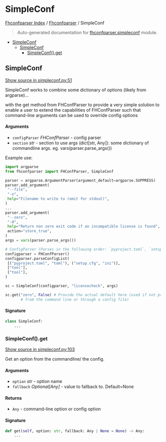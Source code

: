 # SimpleConf

[Fhconfparser Index](../README.md#fhconfparser-index) /
[Fhconfparser](./index.md#fhconfparser) /
SimpleConf

> Auto-generated documentation for [fhconfparser.simpleconf](../../../fhconfparser/simpleconf.py) module.

- [SimpleConf](#simpleconf)
  - [SimpleConf](#simpleconf-1)
    - [SimpleConf().get](#simpleconf()get)

## SimpleConf

[Show source in simpleconf.py:51](../../../fhconfparser/simpleconf.py#L51)

SimpleConf works to combine some dictionary of options (likely from argparse)...

with the get method from FHConfParser to provide a very simple solution to enable
a user to extend the capabilities of FHConfParser such that command-line arguments
can be used to override config options

#### Arguments

- `configParser` *FHConfParser* - config parser
- `section` *str* - section to use
args (dict[str, Any]): some dictionary of commandline args.
eg. vars(parser.parse_args())

Example use:

```python
import argparse
from fhconfparser import FHConfParser, SimpleConf

parser = argparse.ArgumentParser(argument_default=argparse.SUPPRESS)
parser.add_argument(
 "--file",
 "-o",
 help="Filename to write to (omit for stdout)",
)
...
parser.add_argument(
 "--zero",
 "-0",
 help="Return non zero exit code if an incompatible license is found",
 action="store_true",
)
args = vars(parser.parse_args())

# ConfigParser (Parses in the following order: `pyproject.toml`, `setup.cfg`
configparser = FHConfParser()
configparser.parseConfigList(
 [("pyproject.toml", "toml"), ("setup.cfg", "ini")],
 ["tool"],
 ["tool"],
)

sc = SimpleConf(configparser, "licensecheck", args)

sc.get("zero", False) # Provide the actual default here (used if not provided
       # from the command line or through a config file)
```

#### Signature

```python
class SimpleConf:
    ...
```

### SimpleConf().get

[Show source in simpleconf.py:103](../../../fhconfparser/simpleconf.py#L103)

Get an option from the commandline/ the config.

#### Arguments

- `option` *str* - option name
- `fallback` *Optional[Any]* - value to fallback to. Default=None

#### Returns

- `Any` - command-line option or config option

#### Signature

```python
def get(self, option: str, fallback: Any | None = None) -> Any:
    ...
```


